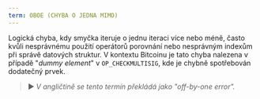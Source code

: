 ```yaml
---
term: OBOE (CHYBA O JEDNA MIMO)
---
```


Logická chyba, kdy smyčka iteruje o jednu iteraci více nebo méně, často kvůli nesprávnému použití operátorů porovnání nebo nesprávným indexům při správě datových struktur. V kontextu Bitcoinu je tato chyba nalezena v případě "*dummy element*" v `OP_CHECKMULTISIG`, kde je chybně spotřebován dodatečný prvek.

> ► *V angličtině se tento termín překládá jako "off-by-one error".*